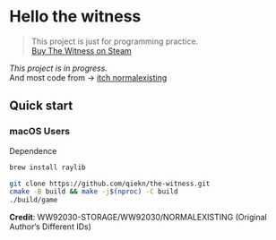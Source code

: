 # Hello the witness

> This project is just for programming practice.  
> [Buy The Witness on Steam](https://store.steampowered.com/app/210970/The_Witness/)

*This project is in progress.*  
And most code from -> [itch normalexisting](https://normalexisting.itch.io/witness-clone)

## Quick start

### macOS Users

Dependence

```bash
brew install raylib
```

```bash
git clone https://github.com/qiekn/the-witness.git
cmake -B build && make -j$(nproc) -C build
./build/game
```

**Credit**:  WW92030-STORAGE/WW92030/NORMALEXISTING (Original Author‘s Different IDs)

